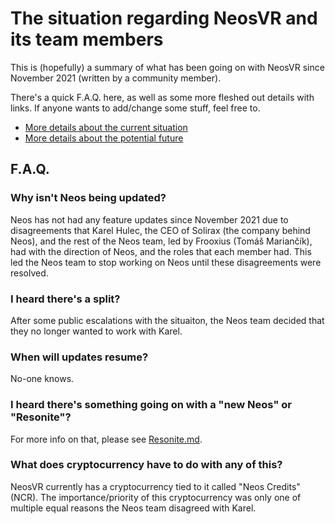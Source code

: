 # The situation regarding NeosVR and its team members
This is (hopefully) a summary of what has been going on with NeosVR since November 2021 (written by a community member).

There's a quick F.A.Q. here, as well as some more fleshed out details with links. If anyone wants to add/change some stuff, feel free to.

- [More details about the current situation](./NeosVR.md)
- [More details about the potential future](./Resonite.md)

## F.A.Q.
### Why isn't Neos being updated?
Neos has not had any feature updates since November 2021 due to disagreements that Karel Hulec, the CEO of Solirax (the company behind Neos), and the rest of the Neos team, led by Frooxius (Tomáš Mariančík), had with the direction of Neos, and the roles that each member had. This led the Neos team to stop working on Neos until these disagreements were resolved.

### I heard there's a split?
After some public escalations with the situaiton, the Neos team decided that they no longer wanted to work with Karel.

### When will updates resume?
No-one knows.

### I heard there's something going on with a "new Neos" or "Resonite"?
For more info on that, please see [Resonite.md](./Resonite.md).

### What does cryptocurrency have to do with any of this?
NeosVR currently has a cryptocurrency tied to it called "Neos Credits" (NCR). The importance/priority of this cryptocurrency was only one of multiple equal reasons the Neos team disagreed with Karel.